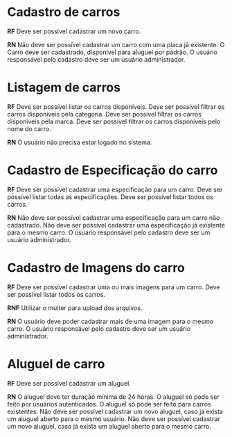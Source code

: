 # Cadastro de carros

**RF**
Deve ser possível cadastrar um novo carro.

**RN**
Não deve ser possível cadastrar um carro com uma placa já existente.
O Carro deve ser cadastrado, disponível para aluguel por padrão.
O usuário responsável pelo cadastro deve ser um usuário administrador.

# Listagem de carros

**RF**
Deve ser possível listar os carros disponíveis.
Deve ser possível filtrar os carros disponíveis pela categoria.
Deve ser possível filtrar os carros disponíveis pela marca.
Deve ser possível filtrar os carros disponíveis pelo nome do carro.

**RN**
O usuário não precisa estar logado no sistema.

# Cadastro de Especificação do carro

**RF**
Deve ser possível cadastrar uma especificação para um carro.
Deve ser possível listar todas as especificações.
Deve ser possível listar todos os carros.

**RN**
Não deve ser possível cadastrar uma especificação para um carro não cadastrado.
Não deve ser possível cadastrar uma especificação já existente para o mesmo carro.
O usuário responsável pelo cadastro deve ser um usuário administrador.

# Cadastro de Imagens do carro

**RF**
Deve ser possível cadastrar uma ou mais imagens para um carro.
Deve ser possível listar todos os carros.

**RNF**
Utilizar o multer para upload dos arquivos.

**RN**
O usuário deve poder cadastrar mais de uma imagem para o mesmo carro.
O usuário responsável pelo cadastro deve ser um usuário administrador.

# Aluguel de carro

**RF**
Deve ser possível cadastrar um aluguel.

**RN**
O aluguel deve ter duração mínima de 24 horas.
O aluguel só pode ser feito por usuários autenticados.
O aluguel só pode ser feito para carros existentes.
Não deve ser possível cadastrar um novo aluguel, caso já exista um aluguel aberto para o mesmo usuário.
Não deve ser possível cadastrar um novo aluguel, caso já exista um aluguel aberto para o mesmo carro.
